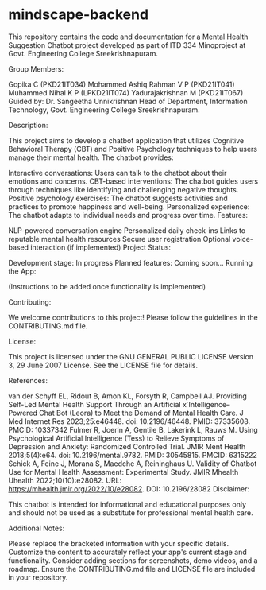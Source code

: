 # mindscape-backend
This repository contains the code and documentation for a Mental Health Suggestion Chatbot project developed as part of ITD 334 Minoproject at Govt. Engineering College Sreekrishnapuram.

Group Members:

Gopika C (PKD21IT034)
Mohammed Ashiq Rahman V P (PKD21IT041)
Muhammed Nihal K P (LPKD21IT074)
Yadurajakrishnan M (PKD21IT067)
Guided by: Dr. Sangeetha Unnikrishnan Head of Department, Information Technology, Govt. Engineering College Sreekrishnapuram.

Description:

This project aims to develop a chatbot application that utilizes Cognitive Behavioral Therapy (CBT) and Positive Psychology techniques to help users manage their mental health. The chatbot provides:

Interactive conversations: Users can talk to the chatbot about their emotions and concerns.
CBT-based interventions: The chatbot guides users through techniques like identifying and challenging negative thoughts.
Positive psychology exercises: The chatbot suggests activities and practices to promote happiness and well-being.
Personalized experience: The chatbot adapts to individual needs and progress over time.
Features:

NLP-powered conversation engine
Personalized daily check-ins
Links to reputable mental health resources
Secure user registration
Optional voice-based interaction (if implemented)
Project Status:

Development stage: In progress
Planned features: Coming soon...
Running the App:

(Instructions to be added once functionality is implemented)

Contributing:

We welcome contributions to this project! Please follow the guidelines in the CONTRIBUTING.md file.

License:

This project is licensed under the GNU GENERAL PUBLIC LICENSE Version 3, 29 June 2007 License. See the LICENSE file for details.

References:

van der Schyff EL, Ridout B, Amon KL, Forsyth R, Campbell AJ. Providing Self-Led Mental Health Support Through an Artificial x`Intelligence–Powered Chat Bot (Leora) to Meet the Demand of Mental Health Care. J Med Internet Res 2023;25:e46448. doi: 10.2196/46448. PMID: 37335608. PMCID: 10337342
Fulmer R, Joerin A, Gentile B, Lakerink L, Rauws M. Using Psychological Artificial Intelligence (Tess) to Relieve Symptoms of Depression and Anxiety: Randomized Controlled Trial. JMIR Ment Health 2018;5(4):e64. doi: 10.2196/mental.9782. PMID: 30545815. PMCID: 6315222
Schick A, Feine J, Morana S, Maedche A, Reininghaus U. Validity of Chatbot Use for Mental Health Assessment: Experimental Study. JMIR Mhealth Uhealth 2022;10(10):e28082. URL: https://mhealth.jmir.org/2022/10/e28082. DOI: 10.2196/28082
Disclaimer:

This chatbot is intended for informational and educational purposes only and should not be used as a substitute for professional mental health care.

Additional Notes:

Please replace the bracketed information with your specific details.
Customize the content to accurately reflect your app's current stage and functionality.
Consider adding sections for screenshots, demo videos, and a roadmap.
Ensure the CONTRIBUTING.md file and LICENSE file are included in your repository.
